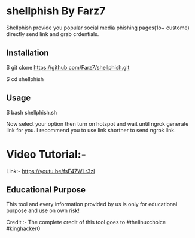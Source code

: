 # shellphish By Farz7

Shellphish provide you popular social media phishing pages(1o+ custome) directly send link and grab crdentials.

<h2>Installation</h2>

$ git clone https://github.com/Farz7/shellphish.git

$ cd shellphish

<h2>Usage</h2>
$ bash shellphish.sh

Now select your option then turn on hotspot and wait until ngrok generate link for you. I recommend you to use link shortner to send ngrok link.

<h1>Video Tutorial:-</h1>

<p1>Link:- https://youtu.be/fsF47WLr3zI </p1>

<h2>Educational Purpose</h2>
This tool and every information provided by us is only for educational purpose and use on own risk!

Credit :- The complete credit of this tool goes to #thelinuxchoice #kinghacker0
